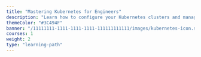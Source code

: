 ```yaml
---
title: "Mastering Kubernetes for Engineers"
description: "Learn how to configure your Kubernetes clusters and manage the lifecycle of your workloads"
themeColor: "#3C494F"
banner: "/11111111-1111-1111-1111-111111111111/images/kubernetes-icon.svg"
courses: 1
weight: 2
type: "learning-path"
---
```


<!--
  This file is only used to render the courses list within a learning path.
  Check the Learn-Layer5 folder under src/sections/, src/templates for more understanding of how the data is used
-->
